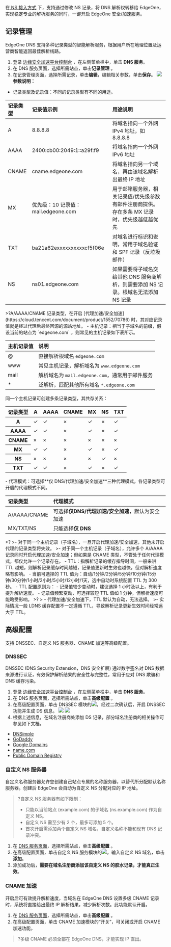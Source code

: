 在[ NS 接入方式](https://cloud.tencent.com/document/product/1552/70825#NS) 下，支持通过修改 NS 记录，将 DNS 解析权转移给 EdgeOne，实现稳定专业的解析服务的同时，一键开启 EdgeOne 安全/加速服务。

## 记录管理
EdgeOne DNS 支持多种记录类型的智能解析服务，根据用户所在地理位置及运营商智能返回最佳解析线路。

1. 登录 [边缘安全加速平台控制台](https://console.cloud.tencent.com/teo) ，在左侧菜单栏中，单击 **DNS 服务**。
2. 在 DNS 服务页面，选择所需站点，单击**记录管理** 。
3. 在记录管理页面，选择所需记录，单击**编辑**，编辑相关参数，单击**保存**。
![](https://qcloudimg.tencent-cloud.cn/raw/51099ccc2bed87d3919e781ad520a712.png)
**参数说明：**
 - 记录类型及记录值：不同的记录类型有不同的用途。
<table>
<thead>
<tr>
<th align="left">记录类型</th>
<th align="left">记录值示例</th>
<th align="left">用途说明</th>
</tr>
</thead>
<tbody><tr>
<td align="left">A</td>
<td align="left">8.8.8.8</td>
<td align="left">将域名指向一个外网 IPv4 地址，如 8.8.8.8</td>
</tr>
<tr>
<td align="left">AAAA</td>
<td align="left">2400:cb00:2049:1::a29f:f9</td>
<td align="left">将域名指向一个外网 IPv6 地址</td>
</tr>
<tr>
<td align="left">CNAME</td>
<td align="left">cname.edgeone.com</td>
<td align="left">将域名指向另一个域名，再由该域名解析出最终 IP 地址</td>
</tr>
<tr>
<td align="left">MX</td>
<td align="left">优先级：10 记录值：mail.edgeone.com</td>
<td align="left">用于邮箱服务器，相关记录值/优先级参数有邮件注册商提供。存在多条 MX 记录时，优先级越低越优先</td>
</tr>
<tr>
<td align="left">TXT</td>
<td align="left">ba21a62exxxxxxxxxxcf5f06e</td>
<td align="left">对域名进行标识和说明，常用于域名验证和 SPF 记录（反垃圾邮件）</td>
</tr>
<tr>
<td align="left">NS</td>
<td align="left">ns01.edgeone.com</td>
<td align="left">如果需要将子域名交给其他 DNS 服务商解析，则需要添加 NS 记录。根域名无法添加 NS 记录</td>
</tr>
</tbody></table>
>?A/AAAA/CNAME 记录类型，在开启 [代理加速/安全加速](https://cloud.tencent.com/document/product/1552/70786) 时，其对应记录值就是经过代理后最终回源的源站地址。
 - 主机记录：相当于子域名的前缀，假设当前的站点为 `edgeone.com` ，则常见的主机记录如下表所示。
<table>
<thead>
<tr>
<th align="left">主机记录值</th>
<th align="left">说明</th>
</tr>
</thead>
<tbody><tr>
<td align="left">@</td>
<td align="left">直接解析根域名 <code>edgeone.com</code></td>
</tr>
<tr>
<td align="left">www</td>
<td align="left">常见主机记录，解析域名为 <code>www.edgeone.com</code></td>
</tr>
<tr>
<td align="left">mail</td>
<td align="left">解析域名为 <code>mail.edgeone.com</code>，通常用于邮件服务</td>
</tr>
<tr>
<td align="left">*</td>
<td align="left">泛解析，匹配其他所有域名 <code>*.edgeone.com</code></td>
</tr>
</tbody></table>
 同一个主机记录可创建多条记录类型，其共存关系：
<table>
<thead>
<tr>
<th>记录类型</th>
<th>A</th>
<th>AAAA</th>
<th>CNAME</th>
<th>MX</th>
<th>NS</th>
<th>TXT</th>
</tr>
</thead>
<tbody><tr>
<th>A</th>
<td>&#10003;</td>
<td>&#10003;</td>
<td>×</td>
<td>&#10003;</td>
<td>×</td>
<td>&#10003;</td>
</tr>
<tr>
<th>AAAA</th>
<td>&#10003;</td>
<td>&#10003;</td>
<td>×</td>
<td>&#10003;</td>
<td>×</td>
<td>&#10003;</td>
</tr>
<tr>
<th>CNAME</th>
<td>×</td>
<td>×</td>
<td>×</td>
<td>×</td>
<td>×</td>
<td>×</td>
</tr>
<tr>
<th>MX</th>
<td>&#10003;</td>
<td>&#10003;</td>
<td>×</td>
<td>&#10003;</td>
<td>×</td>
<td>&#10003;</td>
</tr>
<tr>
<th>NS</th>
<td>×</td>
<td>×</td>
<td>×</td>
<td>×</td>
<td>&#10003;</td>
<td>×</td>
</tr>
<tr>
<th>TXT</th>
<td>&#10003;</td>
<td>&#10003;</td>
<td>×</td>
<td>&#10003;</td>
<td>×</td>
<td>&#10003;</td>
</tr>
</tbody></table>
 - 代理模式：可选择**仅 DNS/代理加速/安全加速**三种代理模式，各记录类型可开启的代理模式不同。
<table>
<thead>
<tr>
<th align="left">记录类型</th>
<th align="left">代理模式</th>
</tr>
</thead>
<tbody><tr>
<td align="left">A/AAAA/CNAME</td>
<td align="left">可选择<strong>仅DNS/代理加速/安全加速</strong>，默认为安全加速</td>
</tr>
<tr>
<td align="left">MX/TXT/NS</td>
<td align="left">只能选择<strong>仅 DNS</strong></td>
</tr>
</tbody></table>
>?
>- 对于同一个主机记录（子域名），一旦开启代理加速/安全加速，其他未开启代理的记录类型将失效。
>- 对于同一个主机记录（子域名），允许多个 A/AAAA 记录同时开启代理加速/安全加速；但如果是 CNAME 类型，不管处于任何代理模式，都仅允许一个记录存在。
 - TTL：指解析记录的缓存指导时间，一般来讲 TTL 越短，则解析记录缓存时间越短，记录值更新时生效也越快，但对解析速度略有影响。
    - 当前可选择的 TTL 值为：自动/1分钟/2分钟/5分钟/10分钟/15分钟/30分钟/1小时/2小时/5小时/12小时/1天，选中自动时系统配置 TTL 为 300 秒。
    - TTL 配置原则为：
      - 记录值较少变动时，建议选择 1 小时及以上，有利于提升解析速度。
      - 记录值频繁变动，可选择较短 TTL 值如 1 分钟，但解析速度可能略受影响。
>?
> - 代理加速/安全加速下，TTL 默认为自动，无法选择。
>- 实际情况一般 LDNS 缓存配置不一定遵循 TTL，导致解析记录更新生效时间经常远大于 TTL。

## 高级配置
支持 DNSSEC、自定义 NS 服务器、CNAME 加速等高级配置。

### DNSSEC
DNSSEC (DNS Security Extension，DNS 安全扩展) 通过数字签名对 DNS 数据来源进行认证，有效保护解析结果的安全性与完整性，常用于应对 DNS 欺骗和 DNS 缓存污染。

1. 登录 [边缘安全加速平台控制台](https://console.cloud.tencent.com/teo) ，在左侧菜单栏中，单击 **DNS 服务**。
2. 在 DNS 服务页面，选择所需站点，单击**高级配置** 。
3. 在高级配置页面，单击 DNSSEC 模块的![](https://qcloudimg.tencent-cloud.cn/raw/20efaa7f4ecc99b93da623f1c61784ac.png)，经过二次确认后，开启 DNSSEC 功能并生成 DS 信息。
![](https://qcloudimg.tencent-cloud.cn/raw/80d1829fa50c81075caa075677f95240.png)
![](https://qcloudimg.tencent-cloud.cn/raw/61663e5e8ba50eec690a4d46c34b04af.png)
4. 根据上述信息，在域名注册商处添加 DS 记录，部分域名注册商的相关操作可参见如下文档。
 - [DNSimple](https://support.dnsimple.com/articles/cloudflare-ds-record/)
 - [GoDaddy](https://ph.godaddy.com/help/add-a-ds-record-23865)
 - [Google Domains](https://support.google.com/domains/answer/6387342?hl=en)
 - [name.com](https://www.name.com/support/articles/205439058-Managing-DNSSEC)
 - [Public Domain Registry](http://manage.publicdomainregistry.com/kb/answer/1909)

### 自定义 NS 服务器
自定义名称服务器允许您创建自己站点专属的名称服务器，以替代所分配默认名称服务器。创建后 EdgeOne 会自动为自定义 NS 分配对应的 IP 地址。
>?自定义 NS 服务器有如下限制：
>- 只能以当前站点 (example.com) 的子域名 (ns.example.com) 作为自定义 NS。
>- 自定义 NS 需至少有 2 个，最多可添加 5 个。
>- 首次开启需添加两个自定义 NS 域名，自定义名称不能和现有 DNS 记录冲突。

1. 在 [DNS 服务页面](https://console.cloud.tencent.com/edgeone/dns?tab=config)，选择所需站点，单击**高级配置** 。
2. 在高级配置页面，单击自定义 NS 服务模块的![](https://qcloudimg.tencent-cloud.cn/raw/20efaa7f4ecc99b93da623f1c61784ac.png)，输入自定义 NS 域名，单击**添加**。
3. 添加成功后，**需要在域名注册商添加该自定义 NS 的胶水记录，才能真正生效**。

### CNAME 加速
开启后可有效提升解析速度，当域名在 EdgeOne DNS 设置多级 CNAME 记录时，系统将直接给出最终 IP 解析结果，减少解析次数。此功能默认开启。

1. 在 [DNS 服务页面](https://console.cloud.tencent.com/edgeone/dns?tab=config)，选择所需站点，单击**高级配置** 。
2. 在高级配置页面，单击 CNAME 加速模块的“开关”，可关闭或开启 CNAME 加速功能。
>?多级 CNAME 必须全部在 EdgeOne DNS，才能实现 IP 直出。


